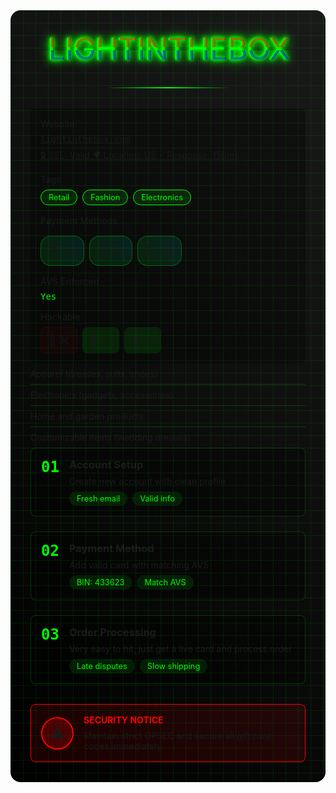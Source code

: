 <div class="guide-container">
  <div class="cyber-grid"></div>
  
  <div class="guide-header">
    <div class="neon-text" data-text="LIGHTINTHEBOX">LIGHTINTHEBOX</div>
    <div class="cyber-line"></div>
  </div>

  <div class="guide-info">
    <AccordionItem type="cyber" title="Target Information:" icon="🎯" status="WEAK SECURITY">
      <div class="info-grid">
        <div class="info-item">
          <span class="label">Website</span>
          <a href="https://www.lightinthebox.com" class="value website-link" target="_blank" rel="noopener noreferrer">
            lightinthebox.com
            <div class="website-meta">
              <a href="https://web-check.xyz/check/https%3A%2F%2Flightinthebox.com" class="meta-item" target="_blank" rel="noopener noreferrer">
                <span class="meta-icon">🔒</span>
                <span class="meta-text">SSL:</span>
                <span class="meta-value">Valid</span>
              </a>
              <a href="https://web-check.xyz/check/https%3A%2F%2Flightinthebox.com" class="meta-item" target="_blank" rel="noopener noreferrer">
                <span class="meta-icon">🌍</span>
                <span class="meta-text">Location:</span>
                <span class="meta-value">US</span>
              </a>
              <a href="https://web-check.xyz/check/https%3A%2F%2Flightinthebox.com" class="meta-item" target="_blank" rel="noopener noreferrer">
                <span class="meta-icon">⚡</span>
                <span class="meta-text">Response:</span>
                <span class="meta-value">150ms</span>
              </a>
            </div>
          </a>
        </div>
        <div class="info-item">
          <span class="label">Tags</span>
          <div class="tags">
            <span class="tag">Retail</span>
            <span class="tag">Fashion</span>
            <span class="tag">Electronics</span>
          </div>
        </div>
        <div class="info-item">
          <span class="label">Payment Methods</span>
          <div class="payment-methods">
            <span class="payment-chip" title="Credit Card">
              <span class="chip-icon">💳</span>
              <span class="chip-text">CC</span>
            </span>
            <span class="payment-chip" title="PayPal">
              <span class="chip-icon">💰</span>
              <span class="chip-text">PP</span>
            </span>
            <span class="payment-chip" title="BIN: 433623">
              <span class="chip-icon">🔢</span>
              <span class="chip-text">BIN</span>
            </span>
          </div>
        </div>
        <div class="info-item">
          <span class="label">AVS Enforced</span>
          <span class="value yes">Yes</span>
        </div>
        <div class="info-item">
          <span class="label">Hackable</span>
          <div class="hackable-options">
            <span class="option unavailable" title="Email Access">📧 ❌</span>
            <span class="option" title="Direct Access">🔑 ✓</span>
            <span class="option" title="Cookie Access">🍪 ✓</span>
          </div>
        </div>
      </div>
    </AccordionItem>
  </div>

  <div class="guide-content">
    <AccordionItem type="neon" title="Product Categories" icon="📋" status="INFO">
      <ul class="requirements-list">
        <li>Apparel (dresses, suits, shoes)</li>
        <li>Electronics (gadgets, accessories)</li>
        <li>Home and garden products</li>
        <li>Customizable items (wedding dresses)</li>
      </ul>
    </AccordionItem>
    <AccordionItem type="hologram" title="Step-by-Step Guide" icon="📝" status="GUIDE">
      <div class="steps">
        <div class="step">
          <div class="step-number">01</div>
          <div class="step-content">
            <h3>Account Setup</h3>
            <p>Create new account with clean profile</p>
            <div class="step-notes">
              <span class="note">Fresh email</span>
              <span class="note">Valid info</span>
            </div>
          </div>
        </div>
        <div class="step">
          <div class="step-number">02</div>
          <div class="step-content">
            <h3>Payment Method</h3>
            <p>Add valid card with matching AVS</p>
            <div class="step-notes">
              <span class="note">BIN: 433623</span>
              <span class="note">Match AVS</span>
            </div>
          </div>
        </div>
        <div class="step">
          <div class="step-number">03</div>
          <div class="step-content">
            <h3>Order Processing</h3>
            <p>Very easy to hit, just get a live card and process order</p>
            <div class="step-notes">
              <span class="note">Late disputes</span>
              <span class="note">Slow shipping</span>
            </div>
          </div>
        </div>
      </div>
    </AccordionItem>
  </div>

  <div class="guide-warnings">
    <div class="warning-card">
      <div class="warning-icon">
        <div class="warning-circle">
          <span class="warning-symbol">⚠️</span>
        </div>
      </div>
      <div class="warning-content">
        <h4 class="glitch-text" data-text="SECURITY NOTICE">SECURITY NOTICE</h4>
        <p>Maintain strict OPSEC and secure all gift card codes immediately.</p>
      </div>
      <div class="warning-scanner"></div>
    </div>
  </div>
</div>

<style>
/* Same styles as previous guides */
.guide-container {
  position: relative;
  padding: 2rem;
  background: linear-gradient(45deg, #000, #1a1a1a);
  border-radius: 1rem;
  margin: 2rem 0;
  overflow: hidden;
}

.cyber-grid {
  position: absolute;
  top: 0;
  left: 0;
  right: 0;
  bottom: 0;
  background: 
    linear-gradient(90deg, rgba(0, 255, 0, 0.1) 1px, transparent 1px),
    linear-gradient(rgba(0, 255, 0, 0.1) 1px, transparent 1px);
  background-size: 20px 20px;
  animation: gridScroll 20s linear infinite;
  pointer-events: none;
}

.guide-header {
  text-align: center;
  margin-bottom: 2rem;
  position: relative;
  z-index: 1;
}

.neon-text {
  font-size: 3rem;
  color: #00ff00;
  text-shadow: 
    0 0 5px #00ff00,
    0 0 10px #00ff00,
    0 0 20px #00ff00;
  position: relative;
}

.neon-text::before,
.neon-text::after {
  content: attr(data-text);
  position: absolute;
  width: 100%;
  height: 100%;
  left: 0;
  top: 0;
  opacity: 0.5;
  animation: glitch 0.3s infinite alternate-reverse;
}

.neon-text::before {
  color: #ff0000;
  clip-path: polygon(0 0, 100% 0, 100% 45%, 0 45%);
  transform: translateX(-2px);
}

.neon-text::after {
  color: #0000ff;
  clip-path: polygon(0 55%, 100% 55%, 100% 100%, 0 100%);
  transform: translateX(2px);
}

.cyber-line {
  height: 2px;
  background: linear-gradient(90deg, transparent, #00ff00, transparent);
  margin: 2rem auto;
  width: 200px;
}

.info-grid {
  display: grid;
  grid-template-columns: repeat(auto-fit, minmax(200px, 1fr));
  gap: 1rem;
  padding: 1rem;
  background: rgba(0, 0, 0, 0.3);
  border-radius: 0.5rem;
}

.info-item {
  display: flex;
  flex-direction: column;
  gap: 0.5rem;
}

.label {
  color: var(--vp-c-text-2);
  font-size: 0.9rem;
}

.value {
  font-family: monospace;
  color: var(--vp-c-brand);
}

.value.yes {
  color: #00ff00;
}

.value.no {
  color: #ff0000;
}

.value.check {
  color: #00ff00;
  font-size: 1.2rem;
}

.hackable-options {
  display: flex;
  gap: 0.5rem;
}

.option {
  padding: 0.25rem;
  background: rgba(0, 255, 0, 0.1);
  border-radius: 0.5rem;
  cursor: help;
  font-size: 1.2rem;
  display: flex;
  align-items: center;
  gap: 0.25rem;
  padding: 0.5rem 0.75rem;
}

.option.unavailable {
  opacity: 0.5;
  background: rgba(255, 0, 0, 0.1);
  border: 1px solid rgba(255, 0, 0, 0.2);
}

.tags {
  display: flex;
  flex-wrap: wrap;
  gap: 0.5rem;
}

.tag {
  padding: 0.25rem 0.75rem;
  background: rgba(0, 255, 0, 0.1);
  border: 1px solid #00ff00;
  border-radius: 1rem;
  font-size: 0.8rem;
  color: #00ff00;
}

.payment-methods {
  display: flex;
  gap: 0.5rem;
  margin-top: 0.5rem;
}

.payment-chip {
  display: flex;
  align-items: center;
  gap: 0.5rem;
  padding: 0.5rem 0.75rem;
  background: linear-gradient(45deg, rgba(0, 255, 0, 0.1), rgba(0, 229, 255, 0.1));
  border: 1px solid rgba(0, 255, 0, 0.3);
  border-radius: 1rem;
  cursor: help;
  transition: all 0.3s ease;
  position: relative;
  overflow: hidden;
}

.payment-chip:hover {
  border-color: var(--vp-c-brand);
  box-shadow: 0 0 10px rgba(0, 255, 0, 0.3);
  transform: translateY(-2px);
}

.payment-chip::before {
  content: '';
  position: absolute;
  top: -50%;
  left: -50%;
  width: 200%;
  height: 200%;
  background: linear-gradient(
    45deg,
    transparent,
    rgba(0, 255, 0, 0.1),
    transparent
  );
  transform: rotate(45deg);
  animation: chipScan 2s infinite;
}

.chip-icon {
  font-size: 1.1rem;
}

.chip-text {
  font-family: monospace;
  font-size: 0.8rem;
  color: var(--vp-c-brand);
  text-transform: uppercase;
  letter-spacing: 1px;
}

@keyframes chipScan {
  0% { transform: translateX(-100%) rotate(45deg); }
  100% { transform: translateX(100%) rotate(45deg); }
}

.requirements-list {
  list-style: none;
  padding: 0;
  margin: 0;
}

.requirements-list li {
  padding: 0.5rem 0;
  border-bottom: 1px solid rgba(0, 255, 0, 0.2);
  color: var(--vp-c-text-2);
}

.requirements-list li:last-child {
  border-bottom: none;
}

.steps {
  display: grid;
  gap: 1.5rem;
}

.step {
  display: flex;
  gap: 1rem;
  padding: 1rem;
  background: rgba(0, 0, 0, 0.3);
  border-radius: 0.5rem;
  border: 1px solid rgba(0, 255, 0, 0.2);
}

.step-number {
  font-size: 1.5rem;
  font-weight: bold;
  color: #00ff00;
  font-family: monospace;
}

.step-content h3 {
  margin: 0 0 0.5rem 0;
  color: var(--vp-c-brand);
}

.step-content p {
  margin: 0 0 0.5rem 0;
  color: var(--vp-c-text-2);
}

.step-notes {
  display: flex;
  gap: 0.5rem;
  flex-wrap: wrap;
}

.note {
  padding: 0.25rem 0.75rem;
  background: rgba(0, 255, 0, 0.1);
  border-radius: 1rem;
  font-size: 0.8rem;
  color: #00ff00;
}

.warning-card {
  display: flex;
  gap: 1rem;
  padding: 1rem;
  background: rgba(255, 0, 0, 0.1);
  border: 1px solid #ff0000;
  border-radius: 0.5rem;
  margin-top: 2rem;
  position: relative;
  overflow: hidden;
}

.warning-icon {
  display: flex;
  align-items: center;
  justify-content: center;
}

.warning-circle {
  width: 3rem;
  height: 3rem;
  background: rgba(255, 0, 0, 0.2);
  border-radius: 50%;
  display: flex;
  align-items: center;
  justify-content: center;
  border: 2px solid #ff0000;
}

.warning-symbol {
  font-size: 1.5rem;
}

.warning-content h4 {
  margin: 0 0 0.5rem 0;
  color: #ff0000;
  position: relative;
}

.glitch-text {
  position: relative;
}

.glitch-text::before,
.glitch-text::after {
  content: attr(data-text);
  position: absolute;
  top: 0;
  left: 0;
  width: 100%;
  height: 100%;
  opacity: 0.7;
}

.glitch-text::before {
  color: #00ff00;
  z-index: -1;
  clip-path: polygon(0 0, 100% 0, 100% 45%, 0 45%);
  transform: translateX(-2px);
}

.glitch-text::after {
  color: #0000ff;
  z-index: -2;
  clip-path: polygon(0 55%, 100% 55%, 100% 100%, 0 100%);
  transform: translateX(2px);
}

.warning-content p {
  margin: 0;
  color: var(--vp-c-text-2);
}

.warning-scanner {
  position: absolute;
  top: 0;
  left: 0;
  width: 100%;
  height: 2px;
  background: linear-gradient(90deg, transparent, #ff0000, transparent);
  animation: scanLine 3s linear infinite;
}

@keyframes scanLine {
  0% { transform: translateX(-100%); }
  100% { transform: translateX(100%); }
}

@keyframes gridScroll {
  0% { transform: translate(0, 0); }
  100% { transform: translate(20px, 20px); }
}

@keyframes glitch {
  0% { transform: translateX(-2px); }
  100% { transform: translateX(2px); }
}
</style>